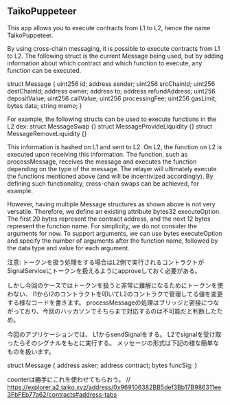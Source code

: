 
## TaikoPuppeteer

This app allows you to execute contracts from L1 to L2, hence the name TaikoPuppeteer.

By using cross-chain messaging, it is possible to execute contracts from L1 to L2. The following struct is the current Message being used, but by adding information about which contract and which function to execute, any function can be executed.

struct Message {
    uint256 id;
    address sender;
    uint256 srcChainId;
    uint256 destChainId;
    address owner;
    address to;
    address refundAddress;
    uint256 depositValue;
    uint256 callValue;
    uint256 processingFee;
    uint256 gasLimit;
    bytes data;
    string memo;
}

For example, the following structs can be used to execute functions in the L2 dex:
struct MessageSwap {}
struct MessageProvideLiquidity {}
struct MessageRemoveLiquidity {}

This information is hashed on L1 and sent to L2. On L2, the function on L2 is executed upon receiving this information. The function, such as processMessage, receives the message and executes the function depending on the type of the message. The relayer will ultimately execute the functions mentioned above (and will be incentivized accordingly). By defining such functionality, cross-chain swaps can be achieved, for example.

However, having multiple Message structures as shown above is not very versatile. Therefore, we define an existing attribute bytes32 executeOption. The first 20 bytes represent the contract address, and the next 12 bytes represent the function name. For simplicity, we do not consider the arguments for now. To support arguments, we can use bytes executeOption and specify the number of arguments after the function name, followed by the data type and value for each argument.


注意: トークンを扱う処理をする場合はL2側で実行されるコントラクトがSignalServiceにトークンを扱えるようにapproveしておく必要がある。



しかし今回のケースではトークンを扱うと非常に難解になるためにトークンを使わない、
l1からl2のコントラクトを叩いてL2のコントラクで管理してる値を変更する様なコードを書きます。
processMessageの処理はブリッジと密接につながっており、今回のハッカソンでそちらまで対応するのは不可能だと判断したため。

今回のアプリケーションでは、
L1からsendSignalをする。
L2でsignalを受け取ったらそのシグナルをもとに実行する。
メッセージの形式は下記の様な簡単なものを扱います。

struct Message {
    address asker;
    address contract;
    bytes funcSig;
}


counterは勝手にこれを使わせてもらおう。
// https://explorer.a2.taiko.xyz/address/0x969106382BB5def3Bb17B986311ee3FbFEb77a62/contracts#address-tabs
